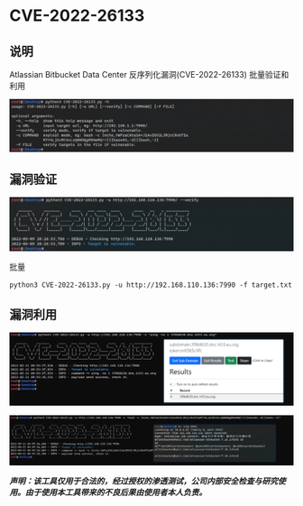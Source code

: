 # CVE-2022-26133




## 说明

Atlassian Bitbucket Data Center 反序列化漏洞(CVE-2022-26133) 批量验证和利用

![image-20220510141355733](images/image-20220510141355733.png)



## 漏洞验证

![image-20220509202724404](images/image-20220509202724404.png)

批量

```
python3 CVE-2022-26133.py -u http://192.168.110.136:7990 -f target.txt
```



## 漏洞利用

![image-20220511095619698](images/image-20220511095619698.png)

![image-20220511095801769](images/image-20220511095801769.png)

***声明：该工具仅用于合法的，经过授权的渗透测试，公司内部安全检查与研究使用。由于使用本工具带来的不良后果由使用者本人负责。***

